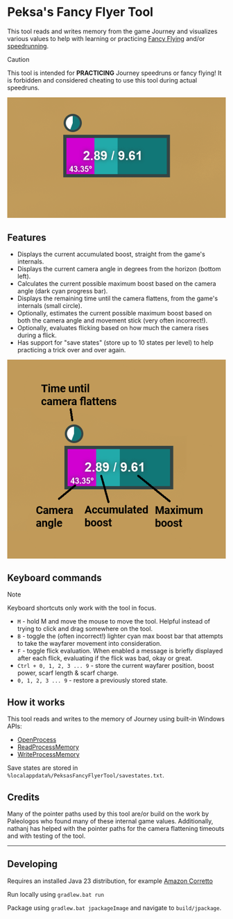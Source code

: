 # Peksa's Fancy Flyer Tool

This tool reads and writes memory from the game Journey and visualizes various values to help with learning
or practicing [Fancy Flying](https://journey.fandom.com/wiki/Fancy_Flying)
and/or [speedrunning](https://www.speedrun.com/journey).

> [!CAUTION]
> This tool is intended for **PRACTICING** Journey speedruns or fancy flying!
> It is forbidden and considered cheating to use this tool during actual speedruns.

![Screenshot](screenshot.png)


## Features
- Displays the current accumulated boost, straight from the game's internals.
- Displays the current camera angle in degrees from the horizon (bottom left).
- Calculates the current possible maximum boost based on the camera angle (dark cyan progress bar).
- Displays the remaining time until the camera flattens, from the game's internals (small circle).
- Optionally, estimates the current possible maximum boost based on both the camera angle and movement stick (very often incorrect!).
- Optionally, evaluates flicking based on how much the camera rises during a flick.
- Has support for "save states" (store up to 10 states per level) to help practicing a trick over and over again.

![Screenshot with explanation](screenshot-explanation.png)

## Keyboard commands
> [!NOTE]
> Keyboard shortcuts only work with the tool in focus.

- `M` - hold M and move the mouse to move the tool. Helpful instead of trying to click and drag somewhere on the tool.
- `B` - toggle the (often incorrect!) lighter cyan max boost bar that attempts to take the wayfarer movement into consideration.
- `F` - toggle flick evaluation. When enabled a message is briefly displayed after each flick, evaluating if the flick was bad, okay or great.
- `Ctrl + 0, 1, 2, 3 ... 9` - store the current wayfarer position, boost power, scarf length & scarf charge.
- `0, 1, 2, 3 ... 9` - restore a previously stored state.

## How it works
This tool reads and writes to the memory of Journey using built-in Windows APIs:
- [OpenProcess](https://learn.microsoft.com/en-us/windows/win32/api/processthreadsapi/nf-processthreadsapi-openprocess)
- [ReadProcessMemory](https://learn.microsoft.com/en-us/windows/win32/api/memoryapi/nf-memoryapi-readprocessmemory)
- [WriteProcessMemory](https://learn.microsoft.com/en-us/windows/win32/api/memoryapi/nf-memoryapi-writeprocessmemory)

Save states are stored in `%localappdata%/PeksasFancyFlyerTool/savestates.txt`.


## Credits
Many of the pointer paths used by this tool are/or build on the work by Paleologos who
found many of these internal game values. Additionally, nathanj has helped with the pointer 
paths for the camera flattening timeouts and with testing of the tool.

---

## Developing

Requires an installed Java 23 distribution, for example 
[Amazon Corretto](https://docs.aws.amazon.com/corretto/latest/corretto-23-ug/downloads-list.html)

Run locally using `gradlew.bat run`

Package using `gradlew.bat jpackageImage` and navigate to `build/jpackage`.